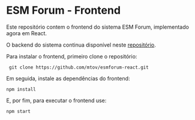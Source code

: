 # ESM Forum - Frontend 

Este repositório contem o frontend do sistema ESM Forum, implementado agora em React.

O backend do sistema continua disponível neste [repositório](https://github.com/mtov/esmforum).

Para instalar o frontend, primeiro clone o repositório:

``` git clone https://github.com/mtov/esmforum-react.git```

Em seguida, instale as dependências do frontend:

```
npm install
```

E, por fim, para executar o frontend use:

```
npm start
```


